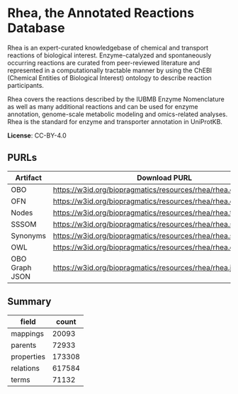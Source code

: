 # Rhea, the Annotated Reactions Database

 Rhea is an expert-curated knowledgebase of chemical and transport reactions of biological interest. Enzyme-catalyzed and spontaneously occurring reactions are curated from peer-reviewed literature and represented in a computationally tractable manner by using the ChEBI (Chemical Entities of Biological Interest) ontology to describe reaction participants.

Rhea covers the reactions described by the IUBMB Enzyme Nomenclature as well as many additional reactions and can be used for enzyme annotation, genome-scale metabolic modeling and omics-related analyses. Rhea is the standard for enzyme and transporter annotation in UniProtKB.

**License**: CC-BY-4.0

## PURLs

| Artifact       | Download PURL                                                   | Latest Versioned Download PURL                                      |
|----------------|-----------------------------------------------------------------|---------------------------------------------------------------------|
| OBO            | https://w3id.org/biopragmatics/resources/rhea/rhea.obo          | https://w3id.org/biopragmatics/resources/rhea/139/rhea.obo          |
| OFN            | https://w3id.org/biopragmatics/resources/rhea/rhea.ofn          | https://w3id.org/biopragmatics/resources/rhea/139/rhea.ofn          |
| Nodes          | https://w3id.org/biopragmatics/resources/rhea/rhea.tsv          | https://w3id.org/biopragmatics/resources/rhea/139/rhea.tsv          |
| SSSOM          | https://w3id.org/biopragmatics/resources/rhea/rhea.sssom.tsv    | https://w3id.org/biopragmatics/resources/rhea/139/rhea.sssom.tsv    |
| Synonyms       | https://w3id.org/biopragmatics/resources/rhea/rhea.synonyms.tsv | https://w3id.org/biopragmatics/resources/rhea/139/rhea.synonyms.tsv |
| OWL            | https://w3id.org/biopragmatics/resources/rhea/rhea.owl.gz       | https://w3id.org/biopragmatics/resources/rhea/139/rhea.owl.gz       |
| OBO Graph JSON | https://w3id.org/biopragmatics/resources/rhea/rhea.json.gz      | https://w3id.org/biopragmatics/resources/rhea/139/rhea.json.gz      |

## Summary

| field      |   count |
|------------|---------|
| mappings   |   20093 |
| parents    |   72933 |
| properties |  173308 |
| relations  |  617584 |
| terms      |   71132 |

